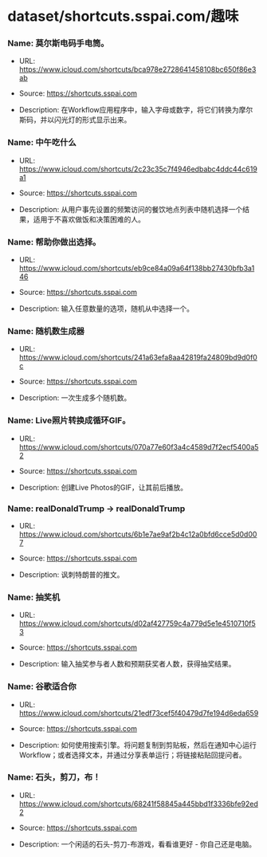 # dataset/shortcuts.sspai.com/趣味

### Name: 莫尔斯电码手电筒。

- URL: https://www.icloud.com/shortcuts/bca978e2728641458108bc650f86e3ab

- Source: https://shortcuts.sspai.com

- Description: 在Workflow应用程序中，输入字母或数字，将它们转换为摩尔斯码，并以闪光灯的形式显示出来。

### Name: 中午吃什么

- URL: https://www.icloud.com/shortcuts/2c23c35c7f4946edbabc4ddc44c619a1

- Source: https://shortcuts.sspai.com

- Description: 从用户事先设置的频繁访问的餐饮地点列表中随机选择一个结果，适用于不喜欢做饭和决策困难的人。

### Name: 帮助你做出选择。

- URL: https://www.icloud.com/shortcuts/eb9ce84a09a64f138bb27430bfb3a146

- Source: https://shortcuts.sspai.com

- Description: 输入任意数量的选项，随机从中选择一个。

### Name: 随机数生成器

- URL: https://www.icloud.com/shortcuts/241a63efa8aa42819fa24809bd9d0f0c

- Source: https://shortcuts.sspai.com

- Description: 一次生成多个随机数。

### Name: Live照片转换成循环GIF。

- URL: https://www.icloud.com/shortcuts/070a77e60f3a4c4589d7f2ecf5400a52

- Source: https://shortcuts.sspai.com

- Description: 创建Live Photos的GIF，让其前后播放。

### Name: realDonaldTrump -> realDonaldTrump

- URL: https://www.icloud.com/shortcuts/6b1e7ae9af2b4c12a0bfd6cce5d0d007

- Source: https://shortcuts.sspai.com

- Description: 讽刺特朗普的推文。

### Name: 抽奖机

- URL: https://www.icloud.com/shortcuts/d02af427759c4a779d5e1e4510710f53

- Source: https://shortcuts.sspai.com

- Description: 输入抽奖参与者人数和预期获奖者人数，获得抽奖结果。

### Name: 谷歌适合你

- URL: https://www.icloud.com/shortcuts/21edf73cef5f40479d7fe194d6eda659

- Source: https://shortcuts.sspai.com

- Description: 如何使用搜索引擎。将问题复制到剪贴板，然后在通知中心运行Workflow；或者选择文本，并通过分享表单运行；将链接粘贴回提问者。

### Name: 石头，剪刀，布！

- URL: https://www.icloud.com/shortcuts/68241f58845a445bbd1f3336bfe92ed2

- Source: https://shortcuts.sspai.com

- Description: 一个闲适的石头-剪刀-布游戏，看看谁更好 - 你自己还是电脑。

